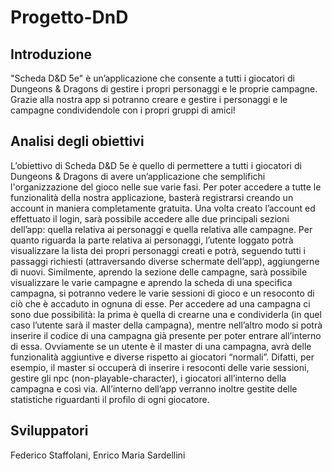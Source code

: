 # Progetto-DnD

## Introduzione
"Scheda D&D 5e" è un’applicazione che consente a tutti i giocatori di Dungeons
& Dragons di gestire i propri personaggi e le proprie campagne. Grazie alla
nostra app si potranno creare e gestire i personaggi e le campagne
condividendole con i propri gruppi di amici!

## Analisi degli obiettivi
L’obiettivo di Scheda D&D 5e è quello di permettere a tutti i giocatori di Dungeons & Dragons di avere un’applicazione che semplifichi l'organizzazione del gioco nelle sue varie fasi.
Per poter accedere a tutte le funzionalità della nostra applicazione, basterà registrarsi creando un account in maniera completamente gratuita. Una volta creato l’account ed effettuato il login, sarà possibile accedere alle due principali sezioni dell’app: quella relativa ai personaggi e quella relativa alle campagne.
Per quanto riguarda la parte relativa ai personaggi, l’utente loggato potrà visualizzare la lista dei propri personaggi creati e potrà, seguendo tutti i passaggi richiesti (attraversando diverse schermate dell’app), aggiungerne di nuovi. 
Similmente, aprendo la sezione delle campagne, sarà possibile visualizzare le varie campagne e aprendo la scheda di una specifica campagna, si potranno vedere le varie sessioni di gioco e un resoconto di ciò che è accaduto in ognuna di esse.
Per accedere ad una campagna ci sono due possibilità: la prima è quella di crearne una e condividerla (in quel caso l’utente sarà il master della campagna), mentre nell’altro modo si potrà inserire il codice di una campagna già presente per poter entrare all’interno di essa.
Ovviamente se un utente è il master di una campagna, avrà delle funzionalità aggiuntive e diverse rispetto ai giocatori “normali”. Difatti, per esempio, il master si occuperà di inserire i resoconti delle varie sessioni, gestire gli npc (non-playable-character), i giocatori all’interno della campagna e così via.
All’interno dell’app verranno inoltre gestite delle statistiche riguardanti il profilo di ogni giocatore.

## Sviluppatori
Federico Staffolani,
Enrico Maria Sardellini
